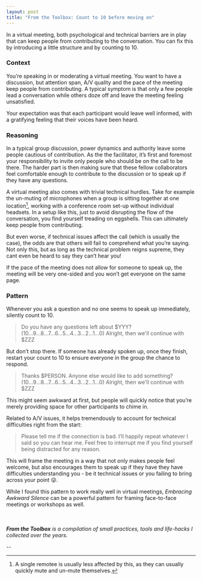 ```yaml
---
layout: post
title: "From the Toolbox: Count to 10 before moving on"
---
```

In a virtual meeting, both psychological and technical barriers are in play that can keep people from contributing to the conversation. You can fix this by introducing a little structure and by counting to 10.

### Context

You’re speaking in or moderating a virtual meeting. You want to have a discussion, but attention span, A/V quality and the pace of the meeting keep people from contributing. A typical symptom is that only a few people lead a conversation while others doze off and leave the meeting feeling unsatisfied.

Your expectation was that each participant would leave well informed, with a gratifying feeling that their voices have been heard.

### Reasoning

In a typical group discussion, power dynamics and authority leave some people cautious of contribution. As the the facilitator, it’s first and foremost your responsibility to invite only people who should be on the call to be there. The harder part is then making sure that these fellow collaborators feel comfortable enough to contribute to the discussion or to speak up if they have any questions.

A virtual meeting also comes with trivial technical hurdles. Take for example the un-muting of microphones when a group is sitting together at one location[^1], working with a conference room set-up without individual headsets. In a setup like this, just to avoid disrupting the flow of the conversation, you find yourself treading on eggshells. This can ultimately keep people from contributing.

But even worse, if technical issues affect the call (which is usually the case), the odds are that others will fail to comprehend what you’re saying. Not only this, but as long as the technical problem reigns supreme, they cant even be heard to say they can’t hear you!

If the pace of the meeting does not allow for someone to speak up, the meeting will be very one-sided and you won’t get everyone on the same page.

### Pattern

Whenever you ask a question and no one seems to speak up immediately, silently count to 10.

> Do you have any questions left about $YYY?
> (10...9...8...7...6...5...4...3...2...1...0)
> Alright, then we'll continue with $ZZZ

But don’t stop there. If someone has already spoken up, once they finish, restart your count to 10 to ensure everyone in the group the chance to respond.

> Thanks $PERSON. Anyone else would like to add something?
> (10...9...8...7...6...5...4...3...2...1...0)
> Alright, then we'll continue with $ZZZ

This might seem awkward at first, but people will quickly notice that you’re merely providing space for other participants to chime in.

Related to A/V issues, it helps tremendously to account for technical difficulties right from the start:

> Please tell me if the connection is bad. I’ll happily repeat whatever I said so you can hear me. Feel free to interrupt me if you find yourself being distracted for any reason.

This will frame the meeting in a way that not only makes people feel welcome, but also encourages them to speak up if they have they have difficulties understanding you - be it technical issues or you failing to bring across your point 😜.

While I found this pattern to work really well in virtual meetings, *Embracing Awkward Silence* can be a powerful pattern for framing face-to-face meetings or workshops as well.

<br/><br/>
_**From the Toolbox** is a compilation of small practices, tools and life-hacks I collected over the years._

--

[^1]: A single remotee is usually less affected by this, as they can usually quickly mute and un-mute themselves.
